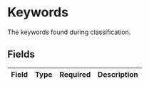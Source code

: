 # Keywords

The keywords found during classification.


## Fields

| Field       | Type        | Required    | Description |
| ----------- | ----------- | ----------- | ----------- |